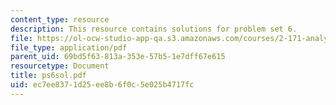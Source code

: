 ```yaml
---
content_type: resource
description: This resource contains solutions for problem set 6.
file: https://ol-ocw-studio-app-qa.s3.amazonaws.com/courses/2-171-analysis-and-design-of-digital-control-systems-fall-2006/ec7ee8371d25ee8b6f0c5e025b4717fc_ps6sol.pdf
file_type: application/pdf
parent_uid: 69bd5f63-813a-353e-57b5-1e7dff67e615
resourcetype: Document
title: ps6sol.pdf
uid: ec7ee837-1d25-ee8b-6f0c-5e025b4717fc
---
```

